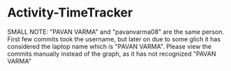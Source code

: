 # Activity-TimeTracker

SMALL NOTE: "PAVAN VARMA" and "pavanvarma08" are the same person. 
First few commits took the username, but later on due to some glich it has considered the laptop name which is "PAVAN VARMA".
Please view the commits manually instead of the graph, as it has not recognized "PAVAN VARMA"

